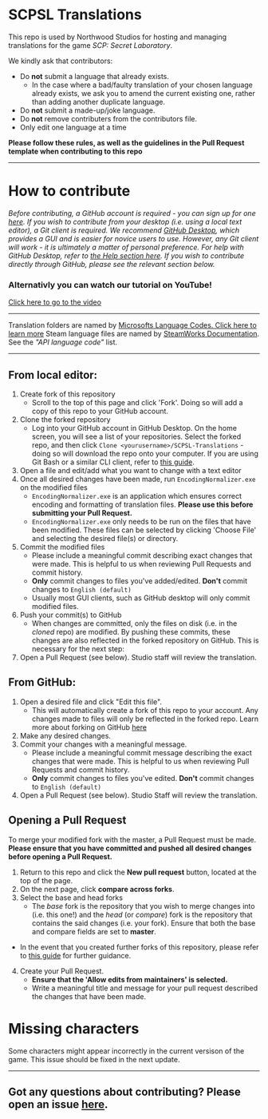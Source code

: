 # SCPSL Translations   
This repo is used by Northwood Studios for hosting and managing translations for the game *SCP: Secret Laboratory*.   

We kindly ask that contributors:
* Do **not** submit a language that already exists.
  * In the case where a bad/faulty translation of your chosen language already exists, we ask you to amend the current existing one, rather than adding another duplicate language.
* Do **not** submit a made-up/joke language.
* Do **not** remove contributers from the contributors file.
* Only edit one language at a time

__Please follow these rules, as well as the guidelines in the Pull Request template when contributing to this repo__
***
# How to contribute
*Before contributing, a GitHub account is required - you can sign up for one [here](https://github.com/join). If you wish to contribute from your desktop (i.e. using a local text editor), a Git client is required. We recommend [GitHub Desktop](https://desktop.github.com/), which provides a GUI and is easier for novice users to use. However, any Git client will work - it is ultimately a matter of personal preference. For help with GitHub Desktop, refer to [the Help section here](https://help.github.com/en/desktop). If you wish to contribute directly through GitHub, please see the relevant section below.*

### Alternativly you can watch our tutorial on YouTube!
[Click here to go to the video](https://youtu.be/4Om6-fzaOYY)

***
Translation folders are named by [Microsofts Language Codes. Click here to learn more](https://docs.microsoft.com/en-us/openspecs/windows_protocols/ms-lcid/a9eac961-e77d-41a6-90a5-ce1a8b0cdb9c)
Steam language files are named by [SteamWorks Documentation](https://partner.steamgames.com/doc/store/localization). See the *"API language code"* list.

***
## From local editor:   
1. Create fork of this repository
    * Scroll to the top of this page and click 'Fork'. Doing so will add a copy of this repo to your GitHub account.
2. Clone the forked repository
    * Log into your GitHub account in GitHub Desktop. On the home screen, you will see a list of your repositories. Select the forked repo, and then click `Clone <yourusername>/SCPSL-Translations` - doing so will download the repo onto your computer. If you are using Git Bash or a similar CLI client, refer to [this guide](https://help.github.com/en/articles/fork-a-repo). 
3. Open a file and edit/add what you want to change with a text editor
4. Once all desired changes have been made, run `EncodingNormalizer.exe` on the modified files
    * `EncodingNormalizer.exe` is an application which ensures correct encoding and formatting of translation files. **Please use this before submitting your Pull Request.**
    * `EncodingNormalizer.exe` only needs to be run on the files that have been modified. These files can be selected by clicking 'Choose File' and selecting the desired file(s) or directory.
5. Commit the modified files
   * Please include a meaningful commit describing exact changes that were made. This is helpful to us when reviewing Pull Requests and commit history.
    * __Only__ commit changes to files you've added/edited. **Don't** commit changes to `English (default)`
   - Usually most GUI clients, such as GitHub desktop will only commit modified files. 
6. Push your commit(s) to GitHub
    * When changes are committed, only the files on disk (i.e. in the *cloned* repo) are modified. By pushing these commits, these changes are also reflected in the forked repository on GitHub. This is necessary for the next step:
7. Open a Pull Request (see below). Studio staff will review the translation.
## From GitHub:
1. Open a desired file and click "Edit this file".
   - This will automatically create a fork of this repo to your account. Any changes made to files will only be reflected in the forked repo. Learn more about forking on GitHub [here](https://help.github.com/en/articles/about-forks)
2. Make any desired changes. 
3. Commit your changes with a meaningful message.
   * Please include a meaningful commit message describing the exact changes that were made. This is helpful to us when reviewing Pull Requests and commit history.
    * __Only__ commit changes to files you've edited. **Don't** commit changes to `English (default)`
4. Open a Pull Request (see below). Studio Staff will review the translation.
## Opening a Pull Request
To merge your modified fork with the master, a Pull Request must be made. **Please ensure that you have committed and pushed all desired changes before opening a Pull Request.**
1. Return to this repo and click the **New pull request** button, located at the top of the page.
2. On the next page, click **compare across forks**.
3. Select the base and head forks
   * The *base* fork is the repository that you wish to merge changes into (i.e. this one!) and the *head* (or *compare*) fork is the repository that contains the said changes (i.e. your fork). Ensure that both the base and compare fields are set to **master**. 
  * In the event that you created further forks of this repository, please refer to [this guide](https://help.github.com/en/articles/creating-a-pull-request-from-a-fork) for further guidance.
4. Create your Pull Request.
   * **Ensure that the 'Allow edits from maintainers' is selected.**
   * Write a meaningful title and message for your pull request described the changes that have been made.

# Missing characters
Some characters might appear incorrectly in the current versison of the game.
This issue should be fixed in the next update.

***
## Got any questions about contributing? Please open an issue [here](https://github.com/northwood-studios/SCPSL-Translations/issues/new).
